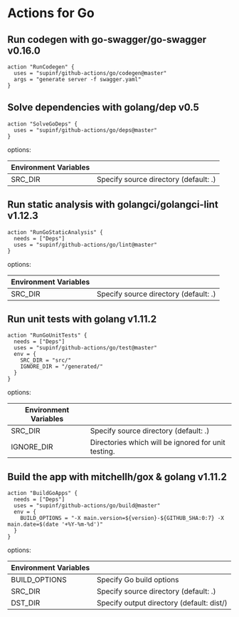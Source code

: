 # Actions for Go

## Run codegen with go-swagger/go-swagger v0.16.0

```console
action "RunCodegen" {
  uses = "supinf/github-actions/go/codegen@master"
  args = "generate server -f swagger.yaml"
}
```

## Solve dependencies with golang/dep v0.5

```console
action "SolveGoDeps" {
  uses = "supinf/github-actions/go/deps@master"
}
```

options:

Environment Variables     |                                                        |
------------------------- | ------------------------------------------------------ |
SRC_DIR                   | Specify source directory (default: .)                  |

## Run static analysis with golangci/golangci-lint v1.12.3

```console
action "RunGoStaticAnalysis" {
  needs = ["Deps"]
  uses = "supinf/github-actions/go/lint@master"
}
```

options:

Environment Variables     |                                                        |
------------------------- | ------------------------------------------------------ |
SRC_DIR                   | Specify source directory (default: .)                  |

## Run unit tests with golang v1.11.2

```console
action "RunGoUnitTests" {
  needs = ["Deps"]
  uses = "supinf/github-actions/go/test@master"
  env = {
    SRC_DIR = "src/"
    IGNORE_DIR = "/generated/"
  }
}
```

options:

Environment Variables     |                                                        |
------------------------- | ------------------------------------------------------ |
SRC_DIR                   | Specify source directory (default: .)                  |
IGNORE_DIR                | Directories which will be ignored for unit testing.    |

## Build the app with mitchellh/gox & golang v1.11.2

```console
action "BuildGoApps" {
  needs = ["Deps"]
  uses = "supinf/github-actions/go/build@master"
  env = {
    BUILD_OPTIONS = "-X main.version=${version}-${GITHUB_SHA:0:7} -X main.date=$(date '+%Y-%m-%d')"
  }
}
```

options:

Environment Variables     |                                                        |
------------------------- | ------------------------------------------------------ |
BUILD_OPTIONS             | Specify Go build options                               |
SRC_DIR                   | Specify source directory (default: .)                  |
DST_DIR                   | Specify output directory (default: dist/)              |
